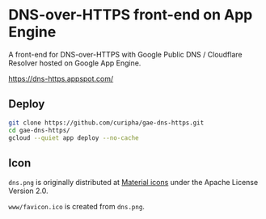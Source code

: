 DNS-over-HTTPS front-end on App Engine
====================
A front-end for DNS-over-HTTPS with Google Public DNS / Cloudflare Resolver hosted on Google App Engine.

https://dns-https.appspot.com/

Deploy
--------------------
```bash
git clone https://github.com/curipha/gae-dns-https.git
cd gae-dns-https/
gcloud --quiet app deploy --no-cache
```

Icon
--------------------
`dns.png` is originally distributed at [Material icons](https://fonts.google.com/icons?selected=Material%20Icons%3Adns%3A) under the Apache License Version 2.0.

`www/favicon.ico` is created from `dns.png`.

